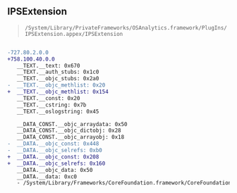 ## IPSExtension

> `/System/Library/PrivateFrameworks/OSAnalytics.framework/PlugIns/IPSExtension.appex/IPSExtension`

```diff

-727.80.2.0.0
+758.100.40.0.0
   __TEXT.__text: 0x670
   __TEXT.__auth_stubs: 0x1c0
   __TEXT.__objc_stubs: 0x2a0
-  __TEXT.__objc_methlist: 0x20
+  __TEXT.__objc_methlist: 0x154
   __TEXT.__const: 0x20
   __TEXT.__cstring: 0x7b
   __TEXT.__oslogstring: 0x45

   __DATA_CONST.__objc_arraydata: 0x50
   __DATA_CONST.__objc_dictobj: 0x28
   __DATA_CONST.__objc_arrayobj: 0x18
-  __DATA.__objc_const: 0x448
-  __DATA.__objc_selrefs: 0xb0
+  __DATA.__objc_const: 0x208
+  __DATA.__objc_selrefs: 0x160
   __DATA.__objc_data: 0x50
   __DATA.__data: 0xc0
   - /System/Library/Frameworks/CoreFoundation.framework/CoreFoundation

```
